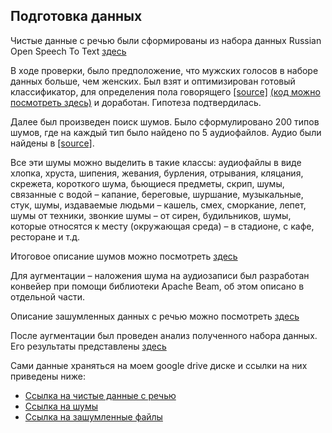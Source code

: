 ## Подготовка данных
<p> Чистые данные с речью были сформированы из набора данных Russian Open Speech To Text <a href = 'https://azure.microsoft.com/en-us/services/open-datasets/catalog/open-speech-to-text/#AzureNotebooks>[source]</a> - это большой открытый корпуса устной русской речи, который содержит в себе 20 тысяч часов устной речи, из разных предметных областей – звонки, youtube, лекции, телефонные разговоры, книги. </p>
<p>Для разработки своего набора данных был взят как раз данных корпус, но только из аудиокниг. Так как аудио здесь разной длительности от менее секунды до 17 минут, то была написана функция по нарезки аудио и сохранения ее в папку. Не брались файлы менее, чем 2 секунды. Нарезка производилась по 2 секунды.</p>
<p>Описание аудио данных с чистой речью можно посмотреть <a href='manifest_clean_signal_with_frequency (2).csv'>здесь</a></p>
<p>В ходе проверки, было предположение, что мужских голосов в наборе данных больше, чем женских. Был взят и оптимизирован готовый классификатор, для определения пола говорящего <a href = 'https://www.youtube.com/watch?v=fodf4Pttve4&t=3624s&ab_channel=DeepLearningSchool'> [source]</a> <a href ='prepare_clean_and_noises_audio/classificator.ipynb'>(код можно посмотреть здесь)</a> и доработан. Гипотеза подтвердилась.</p>
<p>Далее был произведен поиск шумов. Было сформулировано 200 типов шумов, где на каждый тип было найдено по 5 аудиофайлов. Аудио были найдены в <a href = 'https://zvukogram.com'> [source]</a>.</p> 
<p>Все эти шумы можно выделить в такие классы: аудиофайлы в виде хлопка, хруста, шипения, жевания, бурления, отрывания, кляцания, скрежета, короткого шума, бьющиеся предметы, скрип, шумы, связанные с водой – капание, береговые, шуршание, музыкальные, стук, шумы, издаваемые людьми – кашель, смех, сморкание, лепет, шумы от техники, звонкие шумы – от сирен, будильников, шумы, которые относятся к месту (окружающая среда) – в стадионе, с кафе, ресторане и т.д.</p>
<p>Итоговое описание шумов можно посмотреть <a href='manifest_noises_with_frequences (2).csv'>здесь</a></p>
<p>Для аугментации – наложения шума на аудиозаписи был разработан конвейер при помощи библиотеки Apache Beam, об этом описано в отдельной части.</p>
  <p>Описание зашумленных данных с речью можно посмотреть <a href='noises_manifest (3).csv'>здесь</a></p>
<p>После аугментации был проведен анализ полученного набора данных. Его результаты представлены <a href = 'https://github.com/Alena0704/intelligent-noise-reduction/blob/analize_audio/analize%20audio/analize_dataset.ipynb'>здесь</a></p>
<p>Сами данные храняться на моем google drive диске и ссылки на них приведены ниже:<p>
  <ul>
  <li><a href = 'https://drive.google.com/drive/folders/1CVhGtImdSdV8VUXZjNQ-4GusS-Vdq3SW?usp=sharing'>Ссылка на чистые данные с речью</a></li>
  <li><a href = 'https://drive.google.com/drive/folders/14f-yg-YtWLuo65ZLpvJvl6ZPq6XMJLdP?usp=sharing'>Ссылка на шумы</a></li>
  <li><a href = 'https://drive.google.com/drive/folders/17WgVXXtG3f6WQjmC-aIQGF2r609gt73U?usp=sharing'>Ссылка на зашумленные файлы</a></li>
  </ul>
